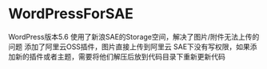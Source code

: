 # WordPressForSAE
WordPress版本5.6
使用了新浪SAE的Storage空间，解决了图片/附件无法上传的问题
添加了阿里云OSS插件，图片直接上传到阿里云
SAE下没有写权限，如果添加新的插件或者主题，需要将他们解压后放到代码目录下重新更新代码
